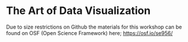 # The Art of Data Visualization

Due to size restrictions on Github the materials for this workshop can be found on OSF (Open Science Framework) here;
https://osf.io/se956/
